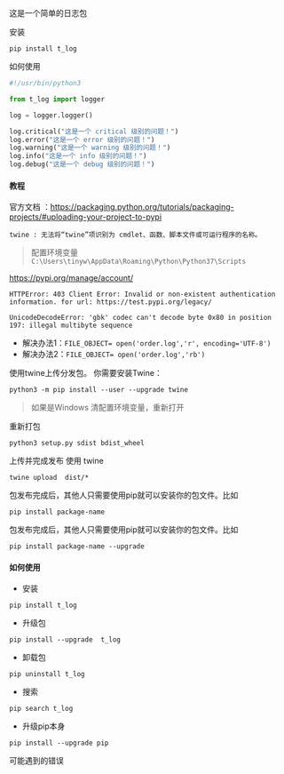 这是一个简单的日志包

安装
```
pip install t_log
```

如何使用
```python
#!/usr/bin/python3

from t_log import logger

log = logger.logger()

log.critical("这是一个 critical 级别的问题！")
log.error("这是一个 error 级别的问题！")
log.warning("这是一个 warning 级别的问题！")
log.info("这是一个 info 级别的问题！")
log.debug("这是一个 debug 级别的问题！")
```

#### 教程  
官方文档 ：https://packaging.python.org/tutorials/packaging-projects/#uploading-your-project-to-pypi
```
twine : 无法将“twine”项识别为 cmdlet、函数、脚本文件或可运行程序的名称。
```
> 配置环境变量 `C:\Users\tinyw\AppData\Roaming\Python\Python37\Scripts`

https://pypi.org/manage/account/
```
HTTPError: 403 Client Error: Invalid or non-existent authentication information. for url: https://test.pypi.org/legacy/
```

```
UnicodeDecodeError: 'gbk' codec can't decode byte 0x80 in position 197: illegal multibyte sequence
```
* 解决办法1：`FILE_OBJECT= open('order.log','r', encoding='UTF-8')`
* 解决办法2：`FILE_OBJECT= open('order.log','rb')`

使用twine上传分发包。 你需要安装Twine：
```
python3 -m pip install --user --upgrade twine
```
> 如果是Windows 清配置环境变量，重新打开 

重新打包
```
python3 setup.py sdist bdist_wheel
```
上传并完成发布
使用 twine
```
twine upload  dist/*
```

包发布完成后，其他人只需要使用pip就可以安装你的包文件。比如
```
pip install package-name
```

包发布完成后，其他人只需要使用pip就可以安装你的包文件。比如
```
pip install package-name --upgrade
```

#### 如何使用
* 安装
```
pip install t_log
```

* 升级包
```
pip install --upgrade  t_log 
```

* 卸载包
```
pip uninstall t_log
```

* 搜索
```
pip search t_log
```


* 升级pip本身
```
pip install --upgrade pip
```

可能遇到的错误
